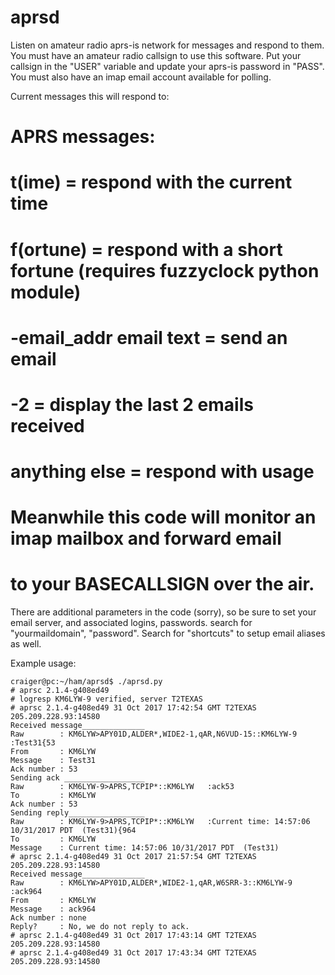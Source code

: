 # aprsd

Listen on amateur radio aprs-is network for messages and respond to them.
You must have an amateur radio callsign to use this software.  Put  your
callsign in the "USER" variable and update your aprs-is password in "PASS".
You must also have an imap email account available for polling.

Current messages this will respond to:

# APRS messages:
#   t(ime)                 = respond with the current time
#   f(ortune)              = respond with a short fortune (requires fuzzyclock python module)
#   -email_addr email text = send an email
#   -2                     = display the last 2 emails received
#   anything else          = respond with usage
#
# Meanwhile this code will monitor an imap mailbox and forward email
# to your BASECALLSIGN over the air.


There are additional parameters in the code (sorry), so be sure to set your
email server, and associated logins, passwords.  search for "yourmaildomain",
"password".  Search for "shortcuts" to setup email aliases as well.


Example usage:

```
craiger@pc:~/ham/aprsd$ ./aprsd.py
# aprsc 2.1.4-g408ed49
# logresp KM6LYW-9 verified, server T2TEXAS
# aprsc 2.1.4-g408ed49 31 Oct 2017 17:42:54 GMT T2TEXAS 205.209.228.93:14580
Received message______________
Raw        : KM6LYW>APY01D,ALDER*,WIDE2-1,qAR,N6VUD-15::KM6LYW-9 :Test31{53
From       : KM6LYW
Message    : Test31
Ack number : 53
Sending ack __________________
Raw        : KM6LYW-9>APRS,TCPIP*::KM6LYW   :ack53
To         : KM6LYW   
Ack number : 53
Sending reply_________________
Raw        : KM6LYW-9>APRS,TCPIP*::KM6LYW   :Current time: 14:57:06 10/31/2017 PDT  (Test31){964
To         : KM6LYW   
Message    : Current time: 14:57:06 10/31/2017 PDT  (Test31)
# aprsc 2.1.4-g408ed49 31 Oct 2017 21:57:54 GMT T2TEXAS 205.209.228.93:14580
Received message______________
Raw        : KM6LYW>APY01D,ALDER*,WIDE2-1,qAR,W6SRR-3::KM6LYW-9 :ack964
From       : KM6LYW
Message    : ack964
Ack number : none
Reply?     : No, we do not reply to ack.
# aprsc 2.1.4-g408ed49 31 Oct 2017 17:43:14 GMT T2TEXAS 205.209.228.93:14580
# aprsc 2.1.4-g408ed49 31 Oct 2017 17:43:34 GMT T2TEXAS 205.209.228.93:14580

```
